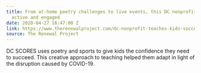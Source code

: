 ```yaml
---
title: From at-home poetry challenges to live events, this DC nonprofit keeps kids
  active and engaged
date: 2020-04-27 16:47:00 Z
link: https://www.therenewalproject.com/dc-nonprofit-teaches-kids-soccer-and-poetry/
source: The Renewal Project
---
```


DC SCORES uses poetry and sports to give kids the confidence they need to succeed. This creative approach to teaching helped them adapt in light of the disruption caused by COVID-19.